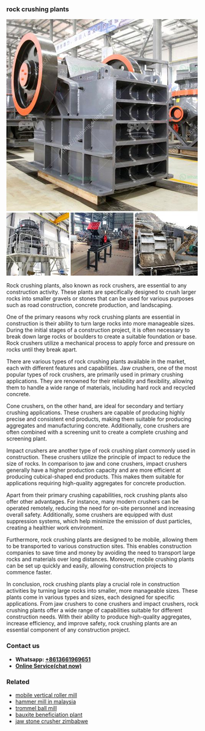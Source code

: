 <h3>rock crushing plants</h3><img src='1708322914.jpg' alt=''><p>Rock crushing plants, also known as rock crushers, are essential to any construction activity. These plants are specifically designed to crush larger rocks into smaller gravels or stones that can be used for various purposes such as road construction, concrete production, and landscaping.</p><p>One of the primary reasons why rock crushing plants are essential in construction is their ability to turn large rocks into more manageable sizes. During the initial stages of a construction project, it is often necessary to break down large rocks or boulders to create a suitable foundation or base. Rock crushers utilize a mechanical process to apply force and pressure on rocks until they break apart.</p><p>There are various types of rock crushing plants available in the market, each with different features and capabilities. Jaw crushers, one of the most popular types of rock crushers, are primarily used in primary crushing applications. They are renowned for their reliability and flexibility, allowing them to handle a wide range of materials, including hard rock and recycled concrete.</p><p>Cone crushers, on the other hand, are ideal for secondary and tertiary crushing applications. These crushers are capable of producing highly precise and consistent end products, making them suitable for producing aggregates and manufacturing concrete. Additionally, cone crushers are often combined with a screening unit to create a complete crushing and screening plant.</p><p>Impact crushers are another type of rock crushing plant commonly used in construction. These crushers utilize the principle of impact to reduce the size of rocks. In comparison to jaw and cone crushers, impact crushers generally have a higher production capacity and are more efficient at producing cubical-shaped end products. This makes them suitable for applications requiring high-quality aggregates for concrete production.</p><p>Apart from their primary crushing capabilities, rock crushing plants also offer other advantages. For instance, many modern crushers can be operated remotely, reducing the need for on-site personnel and increasing overall safety. Additionally, some crushers are equipped with dust suppression systems, which help minimize the emission of dust particles, creating a healthier work environment.</p><p>Furthermore, rock crushing plants are designed to be mobile, allowing them to be transported to various construction sites. This enables construction companies to save time and money by avoiding the need to transport large rocks and materials over long distances. Moreover, mobile crushing plants can be set up quickly and easily, allowing construction projects to commence faster.</p><p>In conclusion, rock crushing plants play a crucial role in construction activities by turning large rocks into smaller, more manageable sizes. These plants come in various types and sizes, each designed for specific applications. From jaw crushers to cone crushers and impact crushers, rock crushing plants offer a wide range of capabilities suitable for different construction needs. With their ability to produce high-quality aggregates, increase efficiency, and improve safety, rock crushing plants are an essential component of any construction project.</p><h3>Contact us</h3><ul><li><strong>Whatsapp:&nbsp;<a href="https://wa.me/8613661969651">+8613661969651</a></strong></li><li><a href="https://swt.shibang-china.com/?git&amp;zhl&amp;rock crushing plants"><strong>Online Service(chat now)</strong></a></li></ul><h3>Related</h3><ul><li><a href='mobile vertical roller mill.md'>mobile vertical roller mill</a></li><li><a href='hammer mill in malaysia.md'>hammer mill in malaysia</a></li><li><a href='trommel ball mill.md'>trommel ball mill</a></li><li><a href='bauxite beneficiation plant.md'>bauxite beneficiation plant</a></li><li><a href='jaw stone crusher zimbabwe.md'>jaw stone crusher zimbabwe</a></li></ul>